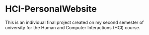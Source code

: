 # HCI-PersonalWebsite
This is an individual final project created on my second semester of university for the Human and Computer Interactions (HCI) course.
